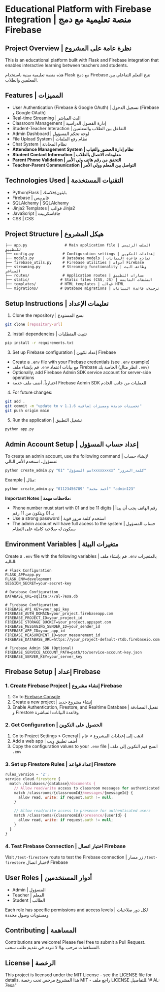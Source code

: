 # Educational Platform with Firebase Integration | منصة تعليمية مع دمج Firebase

## Project Overview | نظرة عامة على المشروع

This is an educational platform built with Flask and Firebase integration that enables interactive learning between teachers and students.

هذه منصة تعليمية مبنية باستخدام Flask مع دمج Firebase تتيح التعلم التفاعلي بين المعلمين والطلاب.

## Features | المميزات

- User Authentication (Firebase & Google OAuth) | تسجيل الدخول (Firebase و Google OAuth)
- Real-time Streaming | البث المباشر
- Classroom Management | إدارة الفصول الدراسية
- Student-Teacher Interaction | التفاعل بين الطلاب والمعلمين
- Admin Dashboard | لوحة تحكم المسؤول
- File Upload System | نظام رفع الملفات
- Chat System | نظام المحادثة
- **Attendance Management System | نظام إدارة الحضور والغياب**
- **Student Contact Information | معلومات الاتصال بالطلاب**
- **Parent Phone Validation | التحقق من رقم هاتف ولي الأمر**
- **Teacher-Parent Communication | التواصل بين المعلم وولي الأمر**

## Technologies Used | التقنيات المستخدمة

- Python/Flask | بايثون/فلاسك
- Firebase | فايربيس
- SQLAlchemy | SQLAlchemy
- Jinja2 Templates | قوالب Jinja2
- JavaScript | جافاسكريبت
- CSS | CSS

## Project Structure | هيكل المشروع

```
├── app.py                 # Main application file | الملف الرئيسي للتطبيق
├── config.py             # Configuration settings | إعدادات التكوين
├── models.py             # Database models | نماذج قاعدة البيانات
├── firebase_utils.py     # Firebase utilities | أدوات Firebase
├── streaming.py          # Streaming functionality | وظائف البث المباشر
├── routes/               # Application routes | مسارات التطبيق
├── static/              # Static files (CSS, JS) | الملفات الثابتة
├── templates/           # HTML templates | قوالب HTML
└── migrations/          # Database migrations | ترحيلات قاعدة البيانات
```

## Setup Instructions | تعليمات الإعداد

1. Clone the repository | نسخ المستودع
```bash
git clone [repository-url]
```

2. Install dependencies | تثبيت المتطلبات
```bash
pip install -r requirements.txt
```

3. Set up Firebase configuration | إعداد تكوين Firebase
- Create a `.env` file with your Firebase credentials (see `.env` example)
- قم بإنشاء ملف `.env` مع بيانات اعتماد Firebase الخاصة بك (انظر مثال `.env`)
- Optionally, add Firebase Admin SDK service account for server-side operations
- اختيارياً، أضف ملف خدمة Firebase Admin SDK للعمليات من جانب الخادم

4. For future changes:
```bash
git add .
git commit -m "update to v 1.1.6 تحسينات جديدة ومميزات إضافية"
git push origin main
```

5. Run the application | تشغيل التطبيق
```bash
python app.py
```

## Admin Account Setup | إعداد حساب المسؤول

To create an admin account, use the following command | لإنشاء حساب مسؤول، استخدم الأمر التالي:

```bash
python create_admin.py "اسم المسؤول" "01xxxxxxxxx" "كلمة_المرور"
```

Example | مثال:
```bash
python create_admin.py "أحمد محمد" "01123456789" "admin123"
```

**Important Notes | ملاحظات مهمة:**
- Phone number must start with 01 and be 11 digits | رقم الهاتف يجب أن يبدأ بـ 01 ويتكون من 11 رقم
- Use a strong password | استخدم كلمة مرور قوية
- The admin account will have full access to the system | حساب المسؤول سيكون له صلاحية كاملة على النظام

## Environment Variables | متغيرات البيئة

Create a `.env` file with the following variables | قم بإنشاء ملف `.env` بالمتغيرات التالية:

```
# Flask Configuration
FLASK_APP=app.py
FLASK_ENV=development
SESSION_SECRET=your-secret-key

# Database Configuration
DATABASE_URL=sqlite:///al-7esa.db

# Firebase Configuration
FIREBASE_API_KEY=your_api_key
FIREBASE_AUTH_DOMAIN=your_project.firebaseapp.com
FIREBASE_PROJECT_ID=your_project_id
FIREBASE_STORAGE_BUCKET=your_project.appspot.com
FIREBASE_MESSAGING_SENDER_ID=your_sender_id
FIREBASE_APP_ID=your_app_id
FIREBASE_MEASUREMENT_ID=your_measurement_id
FIREBASE_DATABASE_URL=https://your_project-default-rtdb.firebaseio.com

# Firebase Admin SDK (Optional)
FIREBASE_SERVICE_ACCOUNT_PATH=path/to/service-account-key.json
FIREBASE_SERVER_KEY=your_server_key
```

## Firebase Setup | إعداد Firebase

### 1. Create Firebase Project | إنشاء مشروع Firebase
1. Go to [Firebase Console](https://console.firebase.google.com/)
2. Create a new project | إنشاء مشروع جديد
3. Enable Authentication, Firestore, and Realtime Database | تفعيل المصادقة و Firestore وقاعدة البيانات المباشرة

### 2. Get Configuration | الحصول على التكوين
1. Go to Project Settings > General | اذهب إلى إعدادات المشروع > عام
2. Add a web app | أضف تطبيق ويب
3. Copy the configuration values to your `.env` file | انسخ قيم التكوين إلى ملف `.env`

### 3. Set up Firestore Rules | إعداد قواعد Firestore
```javascript
rules_version = '2';
service cloud.firestore {
  match /databases/{database}/documents {
    // Allow read/write access to classroom messages for authenticated users
    match /classrooms/{classroomId}/messages/{messageId} {
      allow read, write: if request.auth != null;
    }

    // Allow read/write access to presence for authenticated users
    match /classrooms/{classroomId}/presence/{userId} {
      allow read, write: if request.auth != null;
    }
  }
}
```

### 4. Test Firebase Connection | اختبار اتصال Firebase
Visit `/test-firestore` route to test the Firebase connection | زر مسار `/test-firestore` لاختبار اتصال Firebase

## User Roles | أدوار المستخدمين

- Admin | المسؤول
- Teacher | المعلم
- Student | الطالب

Each role has specific permissions and access levels | لكل دور صلاحيات ومستويات وصول محددة

## Contributing | المساهمة

Contributions are welcome! Please feel free to submit a Pull Request.
المساهمات مرحب بها! لا تتردد في تقديم طلب سحب.

## License | الرخصة

This project is licensed under the MIT License - see the LICENSE file for details.
هذا المشروع مرخص تحت رخصة MIT - راجع ملف LICENSE للتفاصيل."# AL-7esa"
